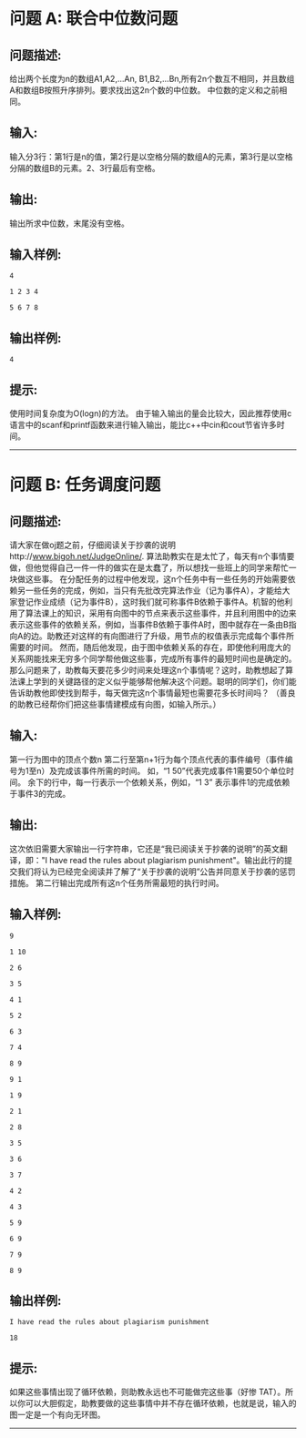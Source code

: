 # 问题 A:   联合中位数问题
## 问题描述:
给出两个长度为n的数组A1,A2,...An, B1,B2,...Bn,所有2n个数互不相同，并且数组A和数组B按照升序排列。要求找出这2n个数的中位数。     	中位数的定义和之前相同。
## 输入:
输入分3行：第1行是n的值，第2行是以空格分隔的数组A的元素，第3行是以空格分隔的数组B的元素。2、3行最后有空格。
## 输出:
输出所求中位数，末尾没有空格。
## 输入样例:
```
4
1 2 3 4 
5 6 7 8
```
## 输出样例:
```
4
```
## 提示:
使用时间复杂度为O(logn)的方法。  由于输入输出的量会比较大，因此推荐使用c语言中的scanf和printf函数来进行输入输出，能比c++中cin和cout节省许多时间。

---
# 问题 B: 任务调度问题
## 问题描述:
请大家在做oj题之前，仔细阅读关于抄袭的说明http://www.bigoh.net/JudgeOnline/.    	算法助教实在是太忙了，每天有n个事情要做，但他觉得自己一件一件的做实在是太蠢了，所以想找一些班上的同学来帮忙一块做这些事。     	在分配任务的过程中他发现，这n个任务中有一些任务的开始需要依赖另一些任务的完成，例如，当只有先批改完算法作业（记为事件A），才能给大家登记作业成绩（记为事件B），这时我们就可称事件B依赖于事件A。机智的他利用了算法课上的知识，采用有向图中的节点来表示这些事件，并且利用图中的边来表示这些事件的依赖关系，例如，当事件B依赖于事件A时，图中就存在一条由B指向A的边。助教还对这样的有向图进行了升级，用节点的权值表示完成每个事件所需要的时间。     	然而，随后他发现，由于图中依赖关系的存在，即使他利用庞大的关系网能找来无穷多个同学帮他做这些事，完成所有事件的最短时间也是确定的。那么问题来了，助教每天要花多少时间来处理这n个事情呢？这时，助教想起了算法课上学到的关键路径的定义似乎能够帮他解决这个问题。聪明的同学们，你们能告诉助教他即使找到帮手，每天做完这n个事情最短也需要花多长时间吗？     	（善良的助教已经帮你们把这些事情建模成有向图，如输入所示。）
## 输入:
第一行为图中的顶点个数n     	第二行至第n+1行为每个顶点代表的事件编号（事件编号为1至n）及完成该事件所需的时间。 如，“1 50”代表完成事件1需要50个单位时间。     	余下的行中，每一行表示一个依赖关系，例如，“1 3” 表示事件1的完成依赖于事件3的完成。
## 输出:
这次依旧需要大家输出一行字符串，它还是“我已阅读关于抄袭的说明”的英文翻译，即："I have read the rules about plagiarism punishment"。输出此行的提交我们将认为已经完全阅读并了解了“关于抄袭的说明”公告并同意关于抄袭的惩罚措施。     	第二行输出完成所有这n个任务所需最短的执行时间。
## 输入样例:
```
9
1 10
2 6
3 5
4 1
5 2
6 3
7 4
8 9
9 1
1 9
2 1
2 8
3 5
3 6
3 7
4 2
4 3
5 9
6 9
7 9
8 9
```
## 输出样例:
```
I have read the rules about plagiarism punishment
18
```
## 提示:
如果这些事情出现了循环依赖，则助教永远也不可能做完这些事（好惨 TAT）。所以你可以大胆假定，助教要做的这些事情中并不存在循环依赖，也就是说，输入的图一定是一个有向无环图。

---
